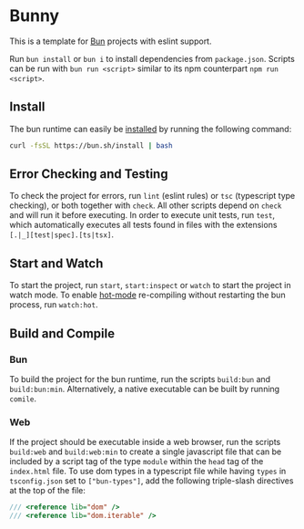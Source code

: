 # Bunny

This is a template for [Bun](https://bun.sh) projects with eslint support.

Run `bun install` or `bun i` to install dependencies from `package.json`. Scripts can be run with `bun run <script>` similar to its npm counterpart `npm run <script>`.

## Install

The bun runtime can easily be [installed](https://bun.sh/docs/installation) by running the following command:

```sh
curl -fsSL https://bun.sh/install | bash
```

## Error Checking and Testing

To check the project for errors, run `lint` (eslint rules) or `tsc` (typescript type checking), or both together with `check`. All other scripts depend on `check` and will run it before executing.
In order to execute unit tests, run `test`, which automatically executes all tests found in files with the extensions `[.|_][test|spec].[ts|tsx]`.

## Start and Watch

To start the project, run `start`, `start:inspect` or `watch` to start the project in watch mode. To enable [hot-mode](https://bun.sh/docs/runtime/hot#hot-mode) re-compiling without restarting the bun process, run `watch:hot`.

## Build and Compile

### Bun

To build the project for the bun runtime, run the scripts `build:bun` and `build:bun:min`. Alternatively, a native executable can be built by running `comile`.

### Web

If the project should be executable inside a web browser, run the scripts `build:web` and `build:web:min` to create a single javascript file that can be included by a script tag of the type `module` within the `head` tag of the `index.html` file.
To use dom types in a typescript file while having `types` in `tsconfig.json` set to `["bun-types"]`, add the following triple-slash directives at the top of the file:

```ts
/// <reference lib="dom" />
/// <reference lib="dom.iterable" />
```
